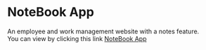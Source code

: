 # NoteBook App

An employee and work management website with a notes feature. \
You can view by clicking this link [NoteBook App](https://notebook-Devankit.onrender.com)
